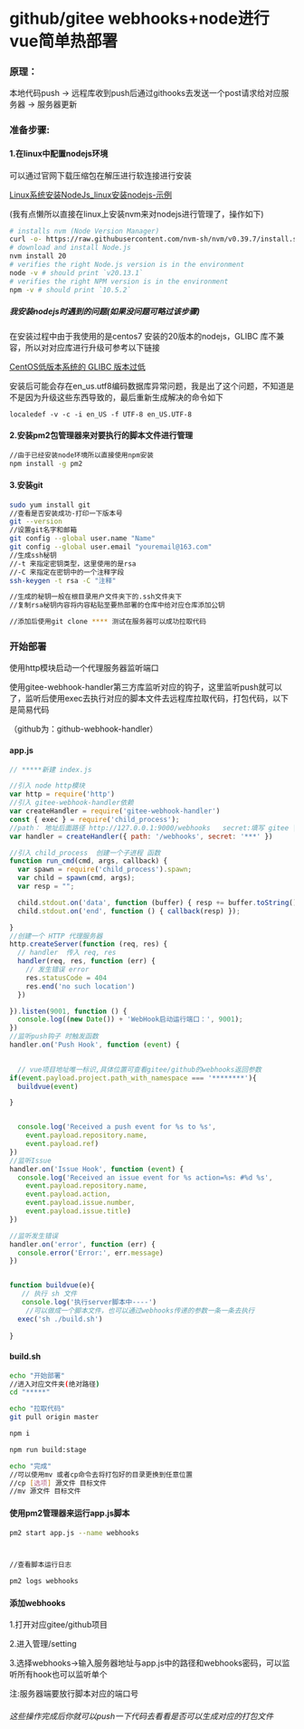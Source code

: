 # github/gitee webhooks+node进行vue简单热部署

### 原理：

本地代码push → 远程库收到push后通过githooks去发送一个post请求给对应服务器 → 服务器更新

### 准备步骤:

#### 1.在linux中配置nodejs环境

可以通过官网下载压缩包在解压进行软连接进行安装

[Linux系统安装NodeJs_linux安装nodejs-示例](https://blog.csdn.net/TanHao8/article/details/130806432)

(我有点懒所以直接在linux上安装nvm来对nodejs进行管理了，操作如下)

```bash
# installs nvm (Node Version Manager)
curl -o- https://raw.githubusercontent.com/nvm-sh/nvm/v0.39.7/install.sh | bash
# download and install Node.js
nvm install 20
# verifies the right Node.js version is in the environment
node -v # should print `v20.13.1`
# verifies the right NPM version is in the environment
npm -v # should print `10.5.2`
```

##### 我安装nodejs时遇到的问题(如果没问题可略过该步骤)

在安装过程中由于我使用的是centos7 安装的20版本的nodejs，GLIBC 库不兼容，所以对对应库进行升级可参考以下链接

[CentOS低版本系统的 GLIBC 版本过低](https://www.cnblogs.com/banger/p/18083574)

安装后可能会存在en_us.utf8编码数据库异常问题，我是出了这个问题，不知道是不是因为升级这些东西导致的，最后重新生成解决的命令如下

```
localedef -v -c -i en_US -f UTF-8 en_US.UTF-8
```





#### 2.安装pm2包管理器来对要执行的脚本文件进行管理

```bash
//由于已经安装node环境所以直接使用npm安装
npm install -g pm2
```

#### 3.安装git

```bash
sudo yum install git
//查看是否安装成功-打印一下版本号
git --version
//设置git名字和邮箱
git config --global user.name "Name"
git config --global user.email "youremail@163.com"
//生成ssh秘钥
//-t 来指定密钥类型，这里使用的是rsa
//-C 来指定在密钥中的一个注释字段
ssh-keygen -t rsa -C "注释"

//生成的秘钥一般在根目录用户文件夹下的.ssh文件夹下
//复制rsa秘钥内容将内容粘贴至要热部署的仓库中给对应仓库添加公钥

//添加后使用git clone **** 测试在服务器可以成功拉取代码
```



### 开始部署

使用http模块启动一个代理服务器监听端口

使用gitee-webhook-handler第三方库监听对应的钩子，这里监听push就可以了，监听后使用exec去执行对应的脚本文件去远程库拉取代码，打包代码，以下是简易代码

（github为：github-webhook-handler）

#### app.js

```js
// *****新建 index.js 

//引入 node http模块  
var http = require('http')
//引入 gitee-webhook-handler依赖
var createHandler = require('gitee-webhook-handler')
const { exec } = require('child_process');
//path： 地址后面路径 http://127.0.0.1:9000/webhooks   secret:填写 gitee || github 配置的webHook密码
var handler = createHandler({ path: '/webhooks', secret: '***' })

//引入 child_process  创建一个子进程 函数
function run_cmd(cmd, args, callback) {
  var spawn = require('child_process').spawn;
  var child = spawn(cmd, args);
  var resp = "";

  child.stdout.on('data', function (buffer) { resp += buffer.toString(); });
  child.stdout.on('end', function () { callback(resp) });

}
//创建一个 HTTP 代理服务器
http.createServer(function (req, res) {
  // handler  传入 req, res
  handler(req, res, function (err) {
    // 发生错误 error
    res.statusCode = 404
    res.end('no such location')
  })

}).listen(9001, function () {
  console.log((new Date()) + 'WebHook启动运行端口：', 9001);
})
//监听push钩子 时触发函数
handler.on('Push Hook', function (event) {

 
  // vue项目地址唯一标识,具体位置可查看gitee/github的webhooks返回参数
if(event.payload.project.path_with_namespace === '********'){
  buildvue(event)

}


  console.log('Received a push event for %s to %s',
    event.payload.repository.name,
    event.payload.ref)
})
//监听Issue 
handler.on('Issue Hook', function (event) {
  console.log('Received an issue event for %s action=%s: #%d %s',
    event.payload.repository.name,
    event.payload.action,
    event.payload.issue.number,
    event.payload.issue.title)
})

//监听发生错误
handler.on('error', function (err) {
  console.error('Error:', err.message)
})


function buildvue(e){
   // 执行 sh 文件
   console.log('执行server脚本中----')
    //可以做成一个脚本文件，也可以通过webhooks传递的参数一条一条去执行
  exec('sh ./build.sh')
  
}
```

#### build.sh

```bash
echo "开始部署"
//进入对应文件夹(绝对路径)
cd "*****"

echo "拉取代码"
git pull origin master

npm i

npm run build:stage

echo "完成"
//可以使用mv 或者cp命令去将打包好的目录更换到任意位置
//cp [选项] 源文件 目标文件
//mv 源文件 目标文件
```

#### 使用pm2管理器来运行app.js脚本

```bash
pm2 start app.js --name webhooks



//查看脚本运行日志

pm2 logs webhooks
```



#### 添加webhooks

1.打开对应gitee/github项目

2.进入管理/setting

3.选择webhooks->输入服务器地址与app.js中的路径和webhooks密码，可以监听所有hook也可以监听单个

注:服务器端要放行脚本对应的端口号







###### 这些操作完成后你就可以push一下代码去看看是否可以生成对应的打包文件